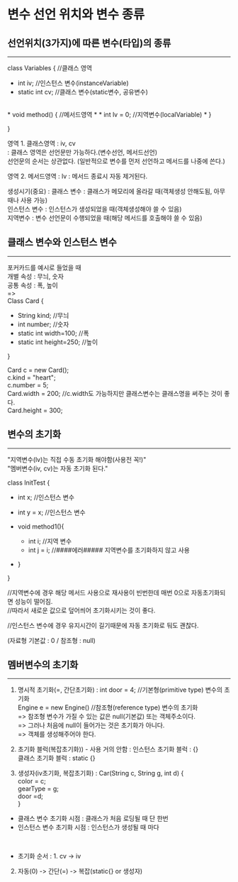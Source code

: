 변수 선언 위치와 변수 종류
=========================


선언위치(3가지)에 따른 변수(타입)의 종류
---------
*****

class Variables { //클래스 영역
* int iv;  //인스턴스 변수(instanceVariable)
* static int cv;  //클래스 변수(static변수, 공유변수)  
<br>  
* void method() {  //메서드영역
* * int lv = 0;  //지역변수(localVariable) 
* }

}

영역 1. 클래스영역 : iv, cv    
: 클래스 영역은 선언문만 가능하다.(변수선언, 메서드선언)  
선언문의 순서는 상관없다. (일반적으로 변수를 먼저 선언하고 메서드를 나중에 쓴다.)


영역 2. 메서드영역 : lv
: 메서드 종료시 자동 제거된다.


생성시기(중요)
: 클래스 변수 : 클래스가 메모리에 올라갈 때(객체생성 안해도됨, 아무때나 사용 가능)  
인스턴스 변수 : 인스턴스가 생성되었을 때(객체생성해야 쓸 수 있음)  
지역변수 : 변수 선언문이 수행되었을 때(해당 메서드를 호출해야 쓸 수 있음)  


클래스 변수와 인스턴스 변수
------------------------------
*****

포커카드를 예시로 들었을 때  
개별 속성 : 무늬, 숫자   
공통 속성 : 폭, 높이  
=>  
Class Card {
* String kind; //무늬
* int number; //숫자
* static int width=100; //폭
* static int height=250; //높이

}

Card c = new Card();  
c.kind = "heart";  
c.number = 5;  
Card.width = 200; //c.width도 가능하지만 클래스변수는 클래스명을 써주는 것이 좋다.  
Card.height = 300;    



변수의 초기화
--------------
*****
"지역변수(lv)는 직접 수동 초기화 해야함(사용전 꼭!)"  
"멤버변수(iv, cv)는 자동 초기화 된다."

class InitTest {
* int x; //인스턴스 변수
* int y = x; //인스턴스 변수

* void method1(){
  * int i; //지역 변수
  * int j = i; //####에러##### 지역변수를 초기화하지 않고 사용
* }

}

//지역변수에 경우 해당 메서드 사용으로 재사용이 빈번한데 매번 0으로 자동초기화되면 성능이 떨어짐.  
//따라서 새로운 값으로 덮어씌어 초기화시키는 것이 좋다.
  
//인스턴스 변수에 경우 유지시간이 길기때문에 자동 초기화로 둬도 괜찮다.  

(자료형 기본값 : 0 / 참조형 : null)  


멤버변수의 초기화
----------------
*****

1. 명시적 초기화(=, 간단초기화)
: int door = 4; //기본형(primitive type) 변수의 초기화    
Engine e = new Engine() //참조형(reference type) 변수의 초기화  
=> 참조형 변수가 가질 수 있는 값은 null(기본값) 또는 객체주소이다.  
=> 그러나 처음에 null이 들어가는 것은 초기화가 아니다.  
=> 객체를 생성해주어야 한다.  


2. 초기화 블럭(복잡초기화)) - 사용 거의 안함
: 인스턴스 초기화 블럭 : {}  
클래스 초기화 블럭 : static {}  

3. 생성자(iv초기화, 복잡초기화)
: Car(String c, String g, int d) 
   {  
   color = c;  
   gearType = g;  
   door =d;  
   }


* 클래스 변수 초기화 시점 : 클래스가 처음 로딩될 때 단 한번
* 인스턴스 변수 초기화 시점 : 인스턴스가 생성될 때 마다  
<br>  

* 초기화 순서
: 1. cv -> iv  
2. 자동(0) -> 간단(=) -> 복잡(static{} or 생성자)








